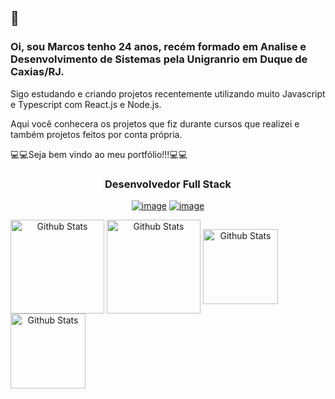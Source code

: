 ## 👋

### Oi, sou Marcos tenho 24 anos, recém formado em Analise e Desenvolvimento de Sistemas pela Unigranrio em Duque de Caxias/RJ.

Sigo estudando e criando projetos recentemente utilizando muito Javascript e Typescript com React.js e Node.js.

Aqui você conhecera os projetos que fiz durante cursos que realizei e também projetos feitos por conta própria.

💻💻Seja bem vindo ao meu portfólio!!!💻💻

<span align="center">
  
### Desenvolvedor Full Stack

<a href="https://www.linkedin.com/in/marcos-wergles/">![image](https://flat.badgen.net/badge/in/marcos-wergles/black)</a> <a href="mailto:marcospsw96@gmail.com">![image](https://flat.badgen.net/badge/e-mail/marcospsw96@gmail.com/black)</a>

</span>

<span align="center">
  <img align="center" src="https://github-readme-stats.vercel.app/api?username=marcospsw&show_icons=true&title_color=FF79C6&icon_color=e7de79&text_color=E1E1E6&bg_color=191622" alt="Github Stats" height=150/>



  <img align="center" src="https://github-readme-stats.vercel.app/api/top-langs/?username=marcospsw&layout=compact&title_color=FF79C6&text_color=E1E1E6&bg_color=191622" alt="Github Stats" height=150 />
</span>

<span align="center">
  <a href="https://github.com/marcospsw/GoBarberWeb">
    <img align="center" src="https://github-readme-stats.vercel.app/api/pin?username=marcospsw&repo=GoBarberWeb&title_color=FF79C6&icon_color=e7de79&text_color=E1E1E6&bg_color=191622" alt="Github Stats" height=120 />
   </a>



  <a href="https://github.com/marcospsw/GoBarberServer">
    <img align="center" src="https://github-readme-stats.vercel.app/api/pin?username=marcospsw&repo=GoBarberServer&title_color=FF79C6&icon_color=e7de79&text_color=E1E1E6&bg_color=191622" alt="Github Stats" height=120 />
   </a>
</span>
